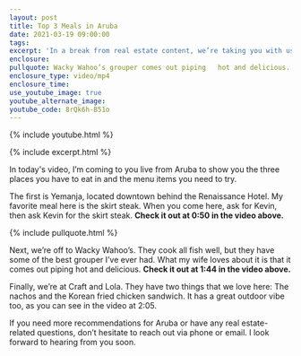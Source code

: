 ```yaml
---
layout: post
title: Top 3 Meals in Aruba
date: 2021-03-19 09:00:00
tags:
excerpt: 'In a break from real estate content, we’re taking you with us to Aruba.'
enclosure:
pullquote: Wacky Wahoo’s grouper comes out piping   hot and delicious.
enclosure_type: video/mp4
enclosure_time:
use_youtube_image: true
youtube_alternate_image:
youtube_code: 8rQk6h-B51o
---
```

{% include youtube.html %}

{% include excerpt.html %}

In today's video, I’m coming to you live from Aruba to show you the three places you have to eat in and the menu items you need to try.

The first is Yemanja, located downtown behind the Renaissance Hotel. My favorite meal here is the skirt steak. When you come here, ask for Kevin, then ask Kevin for the skirt steak. **Check it out at 0:50 in the video above.**

{% include pullquote.html %}

Next, we’re off to Wacky Wahoo’s. They cook all fish well, but they have some of the best grouper I’ve ever had. What my wife loves about it is that it comes out piping hot and delicious. **Check it out at 1:44 in the video above.**

Finally, we’re at Craft and Lola. They have two things that we love here: The nachos and the Korean fried chicken sandwich. It has a great outdoor vibe too, as you can see in the video at 2:05.

If you need more recommendations for Aruba or have any real estate-related questions, don’t hesitate to reach out via phone or email. I look forward to hearing from you soon.
